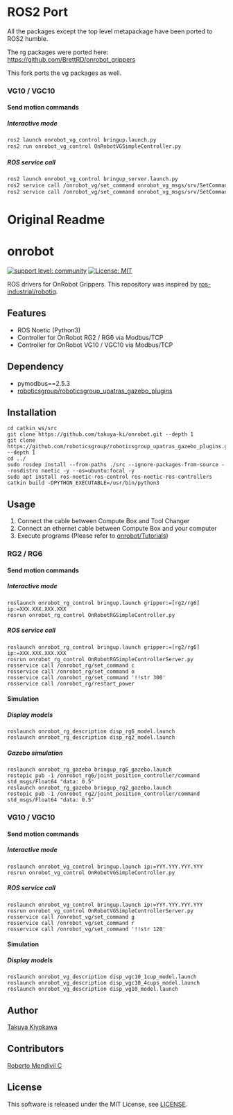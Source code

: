 # ROS2 Port

All the packages except the top level metapackage have been ported to ROS2 humble.

The rg packages were ported here: https://github.com/BrettRD/onrobot_grippers

This fork ports the vg packages as well.


### VG10 / VGC10

#### Send motion commands
##### Interactive mode

```bash
ros2 launch onrobot_vg_control bringup.launch.py
ros2 run onrobot_vg_control OnRobotVGSimpleController.py
```

##### ROS service call
```bash
ros2 launch onrobot_vg_control bringup_server.launch.py
ros2 service call /onrobot_vg/set_command onrobot_vg_msgs/srv/SetCommand "{ command: 'g' }"
ros2 service call /onrobot_vg/set_command onrobot_vg_msgs/srv/SetCommand "{ command: 'r' }"
```


# Original Readme


# onrobot

[![support level: community](https://img.shields.io/badge/support%20level-community-lightgray.svg)](https://rosindustrial.org/news/2016/10/7/better-supporting-a-growing-ros-industrial-software-platform)
[![License: MIT](https://img.shields.io/badge/License-MIT-yellow.svg)](https://opensource.org/licenses/MIT)

ROS drivers for OnRobot Grippers.
This repository was inspired by [ros-industrial/robotiq](https://github.com/ros-industrial/robotiq).

## Features

- ROS Noetic (Python3)
- Controller for OnRobot RG2 / RG6 via Modbus/TCP
- Controller for OnRobot VG10 / VGC10 via Modbus/TCP

## Dependency

- pymodbus==2.5.3  
- [roboticsgroup/roboticsgroup_upatras_gazebo_plugins](https://github.com/roboticsgroup/roboticsgroup_upatras_gazebo_plugins.git)  

## Installation

```
cd catkin_ws/src
git clone https://github.com/takuya-ki/onrobot.git --depth 1
git clone https://github.com/roboticsgroup/roboticsgroup_upatras_gazebo_plugins.git --depth 1
cd ../
sudo rosdep install --from-paths ./src --ignore-packages-from-source --rosdistro noetic -y --os=ubuntu:focal -y
sudo apt install ros-noetic-ros-control ros-noetic-ros-controllers
catkin build -DPYTHON_EXECUTABLE=/usr/bin/python3
```

## Usage

1. Connect the cable between Compute Box and Tool Changer
2. Connect an ethernet cable between Compute Box and your computer
3. Execute programs (Please refer to [onrobot/Tutorials](http://wiki.ros.org/onrobot/Tutorials))

### RG2 / RG6

#### Send motion commands
##### Interactive mode
```
roslaunch onrobot_rg_control bringup.launch gripper:=[rg2/rg6] ip:=XXX.XXX.XXX.XXX
rosrun onrobot_rg_control OnRobotRGSimpleController.py
```

##### ROS service call
```
roslaunch onrobot_rg_control bringup.launch gripper:=[rg2/rg6] ip:=XXX.XXX.XXX.XXX
rosrun onrobot_rg_control OnRobotRGSimpleControllerServer.py
rosservice call /onrobot_rg/set_command c
rosservice call /onrobot_rg/set_command o
rosservice call /onrobot_rg/set_command '!!str 300'
rosservice call /onrobot_rg/restart_power
```

#### Simulation
##### Display models
```
roslaunch onrobot_rg_description disp_rg6_model.launch
roslaunch onrobot_rg_description disp_rg2_model.launch
```

##### Gazebo simulation
```
roslaunch onrobot_rg_gazebo bringup_rg6_gazebo.launch
rostopic pub -1 /onrobot_rg6/joint_position_controller/command std_msgs/Float64 "data: 0.5"
roslaunch onrobot_rg_gazebo bringup_rg2_gazebo.launch
rostopic pub -1 /onrobot_rg2/joint_position_controller/command std_msgs/Float64 "data: 0.5"
```

### VG10 / VGC10

#### Send motion commands
##### Interactive mode
```
roslaunch onrobot_vg_control bringup.launch ip:=YYY.YYY.YYY.YYY
rosrun onrobot_vg_control OnRobotVGSimpleController.py  
```

##### ROS service call
```
roslaunch onrobot_vg_control bringup.launch ip:=YYY.YYY.YYY.YYY
rosrun onrobot_vg_control OnRobotVGSimpleControllerServer.py  
rosservice call /onrobot_vg/set_command g
rosservice call /onrobot_vg/set_command r
rosservice call /onrobot_vg/set_command '!!str 128'
```

#### Simulation
##### Display models
```
roslaunch onrobot_vg_description disp_vgc10_1cup_model.launch
roslaunch onrobot_vg_description disp_vgc10_4cups_model.launch
roslaunch onrobot_vg_description disp_vg10_model.launch
```

## Author

[Takuya Kiyokawa](https://takuya-ki.github.io/)

## Contributors

[Roberto Mendivil C](https://github.com/Robertomendivil97)  

## License

This software is released under the MIT License, see [LICENSE](./LICENSE).
